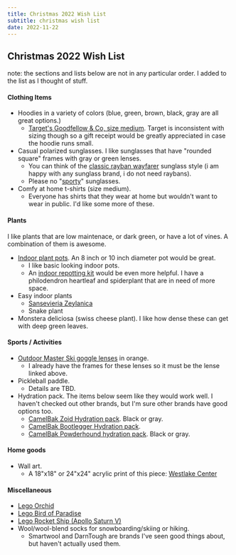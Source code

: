 ```yaml
---
title: Christmas 2022 Wish List
subtitle: christmas wish list
date: 2022-11-22
---
```


## Christmas 2022 Wish List

note: the sections and lists below are not in any particular order. I added to the list as I thought of stuff.

#### Clothing Items
* Hoodies in a variety of colors (blue, green, brown, black, gray are all great options.)
    * [Target's Goodfellow & Co, size medium](https://www.target.com/p/men-s-fleece-hoodie-goodfellow-co/-/A-85871808?preselect=85631889#lnk=sametab). Target is inconsistent with sizing though so a gift receipt would be greatly appreciated in case the hoodie runs small.
* Casual polarized sunglasses. I like sunglasses that have "rounded square" frames with gray or green lenses.
    * You can think of the [classic rayban wayfarer](https://www.sunglasshut.com/us/ray-ban/rb2140-805289126591) sunglass style (i am happy with any sunglass brand, i do not need raybans).
    * Please no "[sporty](https://www.oakley.com/en-us/product/W0OO9343?variant=888392172174)" sunglasses.
* Comfy at home t-shirts (size medium).
    * Everyone has shirts that they wear at home but wouldn't want to wear in public. I'd like some more of these.

#### Plants
I like plants that are low maintenace, or dark green, or have a lot of vines. A combination of them is awesome.

* [Indoor plant pots](https://bloomscape.com/product/medium-ecopots-round-pot/). An 8 inch or 10 inch diameter pot would be great.
    * I like basic looking indoor pots. 
    * An [indoor repotting kit](https://bloomscape.com/product/repotting-kit-8-pot/) would be even more helpful. I have a philodendron heartleaf and spiderplant that are in need of more space.
* Easy indoor plants
    * [Sansevieria Zeylanica](https://bloomscape.com/product/sansevieria-zeylanica/)
    * Snake plant
* Monstera deliciosa (swiss cheese plant). I like how dense these can get with deep green leaves. 

#### Sports / Activities
* [Outdoor Master Ski goggle lenses](https://www.amazon.com/OutdoorMaster-Ski-Goggles-Replacement-Lens/dp/B07KG3NN9N/ref=sr_1_6?adgrpid=1341404752580458&hvadid=83837868337429&hvbmt=bp&hvdev=c&hvlocphy=111342&hvnetw=o&hvqmt=p&hvtargid=kwd-83838151194168%3Aloc-190&hydadcr=2208_10513401&keywords=ski%2Bgoggles%2Boutdoor%2Bmaster&qid=1669099400&sr=8-6&th=1) in orange.
    * I already have the frames for these lenses so it must be the lense linked above.
* Pickleball paddle.
    * Details are TBD.
* Hydration pack. The items below seem like they would work well. I haven't checked out other brands, but I'm sure other brands have good options too.
    * [CamelBak Zoid Hydration pack](https://www.camelbak.com/recreation/shop/packs/snow/zoid-hydration-pack/CB-2705.html?dwvar_CB-2705_color=Black%2FWhite). Black or gray.
    * [CamelBak Bootlegger Hydration pack](https://www.camelbak.com/recreation/shop/packs/snow/bootlegger-hydration-pack/CB-1341.html?dwvar_CB-1341_color=Black).
    * [CamelBak Powderhound hydration pack](https://www.camelbak.com/recreation/shop/packs/snow/powderhound-12-hydration-pack/CB-2704.html?dwvar_CB-2704_color=Black%2FWhite). Black or gray.


#### Home goods

* Wall art.
    * A 18"x18" or 24"x24" acrylic print of this piece: [Westlake Center](https://www.artofjph.com/Prints-by-Donation/i-5hCtbck/A)


#### Miscellaneous

* [Lego Orchid](https://www.lego.com/en-us/product/orchid-10311)
* [Lego Bird of Paradise](https://www.lego.com/en-us/product/bird-of-paradise-10289)
* [Lego Rocket Ship (Apollo Saturn V)](https://www.lego.com/en-us/product/lego-nasa-apollo-saturn-v-92176)
* Wool/wool-blend socks for snowboarding/skiing or hiking.
    * Smartwool and DarnTough are brands I've seen good things about, but haven't actually used them.